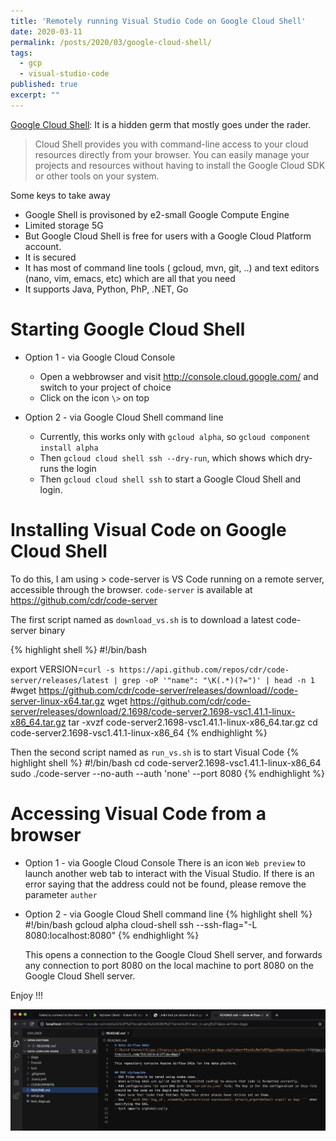 ```yaml
---
title: 'Remotely running Visual Studio Code on Google Cloud Shell'
date: 2020-03-11
permalink: /posts/2020/03/google-cloud-shell/
tags:
  - gcp
  - visual-studio-code
published: true
excerpt: ""
---
```

[Google Cloud Shell](https://cloud.google.com/shell): 
It is a hidden germ that mostly goes under the rader. 
> Cloud Shell provides you with command-line access to your cloud resources directly from your browser. You can easily manage your projects and resources without having to install the Google Cloud SDK or other tools on your system. 

Some keys to take away
-  Google Shell is provisoned by e2-small Google Compute Engine
-  Limited storage 5G
-  But Google Cloud Shell is free for users with a Google Cloud Platform account.
-  It is secured
-  It has most of command line tools ( gcloud, mvn, git, ..) and text editors (nano, vim, emacs, etc) which are all that you need
-  It supports Java, Python, PhP, .NET, Go

# Starting Google Cloud Shell

- Option 1 - via Google Cloud Console
    - Open a webbrowser and visit http://console.cloud.google.com/ and switch to your project of choice
    - Click on the icon `\>` on top
    
- Option 2 - via Google Cloud Shell command line
    - Currently, this works only with `gcloud alpha`, so `gcloud component install alpha`
    - Then `gcloud cloud shell ssh --dry-run`, which shows which dry-runs the login
    - Then `gcloud cloud shell ssh` to start a Google Cloud Shell and login.
 
 # Installing Visual Code on Google Cloud Shell
 
 To do this, I am using > code-server is VS Code running on a remote server, accessible through the browser.
 `code-server` is available at https://github.com/cdr/code-server

 The first script named as `download_vs.sh` is to download a latest code-server binary 

  {% highlight shell %}
  #!/bin/bash

  export VERSION=`curl -s https://api.github.com/repos/cdr/code-server/releases/latest | grep -oP '"name": "\K(.*)(?=")' | head -n 1`
  #wget https://github.com/cdr/code-server/releases/download//code-server-linux-x64.tar.gz
  wget https://github.com/cdr/code-server/releases/download/2.1698/code-server2.1698-vsc1.41.1-linux-x86_64.tar.gz
  tar -xvzf code-server2.1698-vsc1.41.1-linux-x86_64.tar.gz
  cd code-server2.1698-vsc1.41.1-linux-x86_64
  {% endhighlight %}

  Then the second script named as `run_vs.sh` is to start Visual Code
  {% highlight shell %}
  #!/bin/bash
  cd code-server2.1698-vsc1.41.1-linux-x86_64
  sudo ./code-server --no-auth --auth 'none' --port 8080
  {% endhighlight %}

# Accessing Visual Code from a browser
- Option 1 - via Google Cloud Console
  There is an icon `Web preview` to launch another web tab to interact with the Visual Studio.
  If there is an error saying that the address could not be found, please remove the parameter `auther` 
  
- Option 2 - via Google Cloud Shell command line
  {% highlight shell %}
  #!/bin/bash
  gcloud alpha cloud-shell ssh --ssh-flag="-L 8080:localhost:8080"
  {% endhighlight %}
  
  This opens a connection to the Google Cloud Shell server, and forwards any connection to port 8080 on the local machine to port 8080 on the Google Cloud Shell server.

 Enjoy !!!

![](/images/visual_studio_code_server.png)
